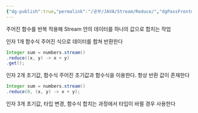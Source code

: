 ```yaml
---
{"dg-publish":true,"permalink":"/공부/JAVA/Stream/Reduce/","dgPassFrontmatter":true}
---
```


주어진 함수를 반복 적용해 Stream 안의 데이터를 하나의 값으로 합치는 작업

인자 1개 
함수식
주어진 식으로 데이터를 합쳐 반환한다
````java
Integer sum = numbers.stream()
.reduce((x, y) -> x + y)
.get();
````


인자 2개 
초기값, 함수식
주어진 초기값과 함수식을 이용한다. 항상 반환 값이 존재한다
````java
Integer sum = numbers.stream()
.reduce(0, (x, y) -> x + y);
````

인자 3개
초기값, 타입 변경, 함수식
합치는 과정에서 타입이 바뀔 경우 사용한다